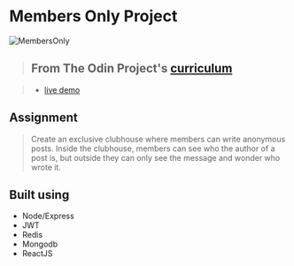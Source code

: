 # Members Only Project


![MembersOnly](https://github.com/yabani98/MembersOnly/blob/main/MembersOnly.png?raw=true)

> ## From The Odin Project's [curriculum](https://www.theodinproject.com/paths/full-stack-javascript/courses/nodejs/lessons/members-only)

> - [live demo](https://membersonlyfe-production.up.railway.app/)

## Assignment
> Create an exclusive clubhouse where members can write anonymous posts. Inside the clubhouse, members can see who the author of a post is, but outside they can only see the message and wonder who wrote it.


## Built using
* Node/Express
* JWT
* Redis
* Mongodb
* ReactJS


